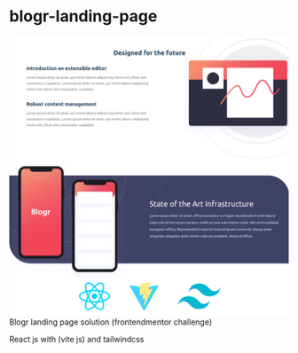 # blogr-landing-page
![preview](preview.jpg)
Blogr landing page solution (frontendmentor challenge) 

React js with (vite js) and tailwindcss
